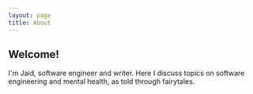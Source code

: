 ```yaml
---
layout: page
title: About
---
```


##  Welcome!
I'm Jaid, software engineer and writer. Here I discuss topics on software engineering and mental health, as told through fairytales.
